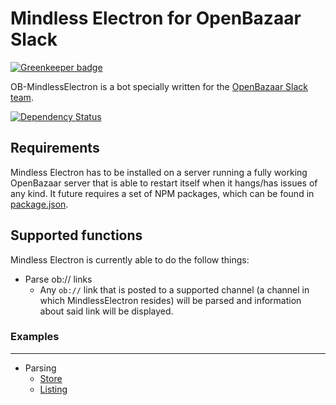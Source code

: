 ﻿Mindless Electron for OpenBazaar Slack
========

[![Greenkeeper badge](https://badges.greenkeeper.io/BitcoinMitchell/OB-MindlessElectron.svg)](https://greenkeeper.io/)

OB-MindlessElectron is a bot specially written for the [OpenBazaar Slack team](https://openbazaar.slack.com/).

[![Dependency Status](https://gemnasium.com/badges/github.com/BitcoinMitchell/OB-MindlessElectron.svg)](https://gemnasium.com/github.com/BitcoinMitchell/OB-MindlessElectron)

## Requirements
Mindless Electron has to be installed on a server running a fully working OpenBazaar server that is able to restart itself when it hangs/has issues of any kind. It future requires a set of NPM packages, which can be found in [package.json](../master/package.json). 

## Supported functions
Mindless Electron is currently able to do the follow things:
* Parse ob:// links
   * Any `ob://` link that is posted to a supported channel (a channel in which MindlessElectron resides) will be parsed and information about said link will be displayed. 

### Examples
------
* Parsing
   * [Store](http://i.imgur.com/MhA8KFM.png "An OB:// store link being parse")
   * [Listing](http://i.imgur.com/qll3J2m.png "An OB:// listing link being parse")
